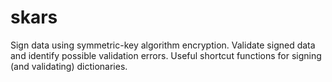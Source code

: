 # skars
Sign data using symmetric-key algorithm encryption. Validate signed data and identify possible validation errors. Useful shortcut functions for signing (and validating) dictionaries.
